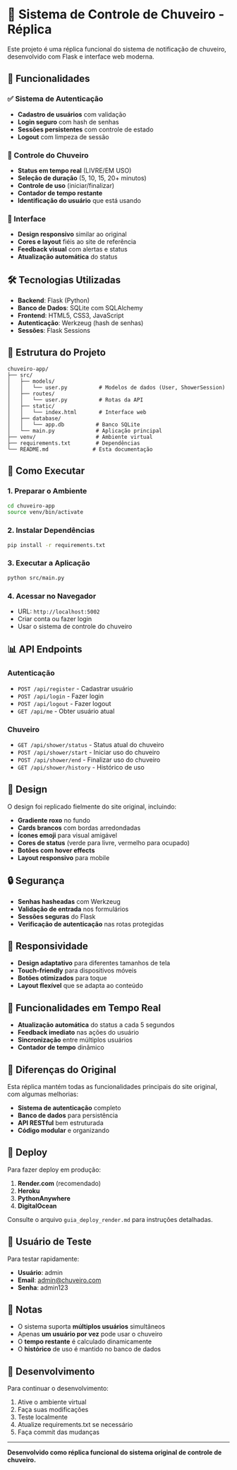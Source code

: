 # 🚿 Sistema de Controle de Chuveiro - Réplica

Este projeto é uma réplica funcional do sistema de notificação de chuveiro, desenvolvido com Flask e interface web moderna.

## 🎯 Funcionalidades

### ✅ Sistema de Autenticação
- **Cadastro de usuários** com validação
- **Login seguro** com hash de senhas
- **Sessões persistentes** com controle de estado
- **Logout** com limpeza de sessão

### 🚿 Controle do Chuveiro
- **Status em tempo real** (LIVRE/EM USO)
- **Seleção de duração** (5, 10, 15, 20+ minutos)
- **Controle de uso** (iniciar/finalizar)
- **Contador de tempo restante**
- **Identificação do usuário** que está usando

### 🎨 Interface
- **Design responsivo** similar ao original
- **Cores e layout** fiéis ao site de referência
- **Feedback visual** com alertas e status
- **Atualização automática** do status

## 🛠️ Tecnologias Utilizadas

- **Backend**: Flask (Python)
- **Banco de Dados**: SQLite com SQLAlchemy
- **Frontend**: HTML5, CSS3, JavaScript
- **Autenticação**: Werkzeug (hash de senhas)
- **Sessões**: Flask Sessions

## 📁 Estrutura do Projeto

```
chuveiro-app/
├── src/
│   ├── models/
│   │   └── user.py          # Modelos de dados (User, ShowerSession)
│   ├── routes/
│   │   └── user.py          # Rotas da API
│   ├── static/
│   │   └── index.html       # Interface web
│   ├── database/
│   │   └── app.db          # Banco SQLite
│   └── main.py             # Aplicação principal
├── venv/                   # Ambiente virtual
├── requirements.txt        # Dependências
└── README.md              # Esta documentação
```

## 🚀 Como Executar

### 1. Preparar o Ambiente
```bash
cd chuveiro-app
source venv/bin/activate
```

### 2. Instalar Dependências
```bash
pip install -r requirements.txt
```

### 3. Executar a Aplicação
```bash
python src/main.py
```

### 4. Acessar no Navegador
- URL: `http://localhost:5002`
- Criar conta ou fazer login
- Usar o sistema de controle do chuveiro

## 📊 API Endpoints

### Autenticação
- `POST /api/register` - Cadastrar usuário
- `POST /api/login` - Fazer login
- `POST /api/logout` - Fazer logout
- `GET /api/me` - Obter usuário atual

### Chuveiro
- `GET /api/shower/status` - Status atual do chuveiro
- `POST /api/shower/start` - Iniciar uso do chuveiro
- `POST /api/shower/end` - Finalizar uso do chuveiro
- `GET /api/shower/history` - Histórico de uso

## 🎨 Design

O design foi replicado fielmente do site original, incluindo:
- **Gradiente roxo** no fundo
- **Cards brancos** com bordas arredondadas
- **Ícones emoji** para visual amigável
- **Cores de status** (verde para livre, vermelho para ocupado)
- **Botões com hover effects**
- **Layout responsivo** para mobile

## 🔒 Segurança

- **Senhas hasheadas** com Werkzeug
- **Validação de entrada** nos formulários
- **Sessões seguras** do Flask
- **Verificação de autenticação** nas rotas protegidas

## 📱 Responsividade

- **Design adaptativo** para diferentes tamanhos de tela
- **Touch-friendly** para dispositivos móveis
- **Botões otimizados** para toque
- **Layout flexível** que se adapta ao conteúdo

## 🔄 Funcionalidades em Tempo Real

- **Atualização automática** do status a cada 5 segundos
- **Feedback imediato** nas ações do usuário
- **Sincronização** entre múltiplos usuários
- **Contador de tempo** dinâmico

## 🎯 Diferenças do Original

Esta réplica mantém todas as funcionalidades principais do site original, com algumas melhorias:
- **Sistema de autenticação** completo
- **Banco de dados** para persistência
- **API RESTful** bem estruturada
- **Código modular** e organizando

## 🚀 Deploy

Para fazer deploy em produção:

1. **Render.com** (recomendado)
2. **Heroku**
3. **PythonAnywhere**
4. **DigitalOcean**

Consulte o arquivo `guia_deploy_render.md` para instruções detalhadas.

## 👥 Usuário de Teste

Para testar rapidamente:
- **Usuário**: admin
- **Email**: admin@chuveiro.com
- **Senha**: admin123

## 📝 Notas

- O sistema suporta **múltiplos usuários** simultâneos
- Apenas **um usuário por vez** pode usar o chuveiro
- O **tempo restante** é calculado dinamicamente
- O **histórico** de uso é mantido no banco de dados

## 🔧 Desenvolvimento

Para continuar o desenvolvimento:
1. Ative o ambiente virtual
2. Faça suas modificações
3. Teste localmente
4. Atualize requirements.txt se necessário
5. Faça commit das mudanças

---

**Desenvolvido como réplica funcional do sistema original de controle de chuveiro.**

